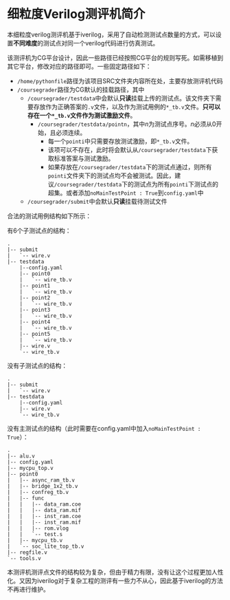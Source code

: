 # 细粒度Verilog测评机简介

本细粒度verilog测评机基于iverilog，采用了自动检测测试点数量的方式，可以设置**不同难度**的测试点对同一个verilog代码进行仿真测试。

该测评机为CG平台设计，因此一些路径已经按照CG平台的规则写死。如需移植到其它平台，修改对应的路径即可。一些固定路径如下：

- `/home/pythonfile`路径为该项目SRC文件夹内容所在处，主要存放测评机代码
- `/coursegrader`路径为CG默认的挂载路径，其中
  - `/coursegrader/testdata`中会默认**只读**挂载上传的测试点。该文件夹下需要存放作为正确答案的`.v`文件，以及作为测试用例的`*_tb.v`文件。**只可以存在一个`*_tb.v`文件作为测试激励文件**。
    - `/coursegrader/testdata/pointn`，其中$n$为测试点序号。$n$必须从0开始，且必须连续。
      - 每一个`pointi`中只需要存放测试激励，即`*_tb.v`文件。
      - 该项可以不存在，此时将会默认从`/coursegrader/testdata`下获取标准答案与测试激励。
      - 如果存放在`/coursegrader/testdata`下的测试点通过，则所有`pointi`文件夹下的测试点均不会被测试。因此，建议`/coursegrader/testdata`下的测试点为所有`pointi`下测试点的超集。或者添加`noMainTestPoint : True`到`config.yaml`中
  - `/coursegrader/submit`中会默认**只读**挂载待测试文件

合法的测试用例结构如下所示：

有6个子测试点的结构：
```
.
|-- submit
|   `-- wire.v
|-- testdata 
    |--config.yaml
    |-- point0
    |   `-- wire_tb.v
    |-- point1
    |   `-- wire_tb.v
    |-- point2
    |   `-- wire_tb.v
    |-- point3
    |   `-- wire_tb.v
    |-- point4
    |   `-- wire_tb.v
    |-- point5
    |   `-- wire_tb.v
    |-- wire.v
    `-- wire_tb.v
```

没有子测试点的结构：
```
.
|-- submit
|   `-- wire.v
|-- testdata
    |--config.yaml
    |-- wire.v
    `-- wire_tb.v
```

没有主测试点的结构（此时需要在config.yaml中加入`noMainTestPoint : True`）：
```
.
|-- alu.v
|-- config.yaml
|-- mycpu_top.v
|-- point0
|   |-- async_ram_tb.v
|   |-- bridge_1x2_tb.v
|   |-- confreg_tb.v
|   |-- func
|   |   |-- data_ram.coe
|   |   |-- data_ram.mif
|   |   |-- inst_ram.coe
|   |   |-- inst_ram.mif
|   |   |-- rom.vlog
|   |   `-- test.s
|   |-- mycpu_tb.v
|   `-- soc_lite_top_tb.v
|-- regfile.v
`-- tools.v
```

本测评机测评点文件的结构较为复杂，但由于精力有限，没有让这个过程更加人性化。又因为iverilog对于复杂工程的测评有一些力不从心，因此基于iverilog的方法不再进行维护。
